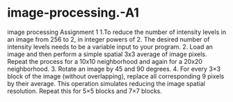 # image-processing.-A1
image processing Assignment 1
1.To reduce the number of intensity levels in an image from 256 to 2, in integer powers of 2. The desired number of intensity levels needs to be a variable input to your program.
2. Load an image and then perform a simple spatial 3x3 average of image pixels. Repeat the process for a 10x10 neighborhood and again for a 20x20 neighborhood.
3. Rotate an image by 45 and 90 degrees.
4. For every 3×3 block of the image (without overlapping), replace all corresponding 9 pixels by their average. This operation simulates reducing the image spatial resolution. Repeat this for 5×5 blocks and 7×7 blocks.
